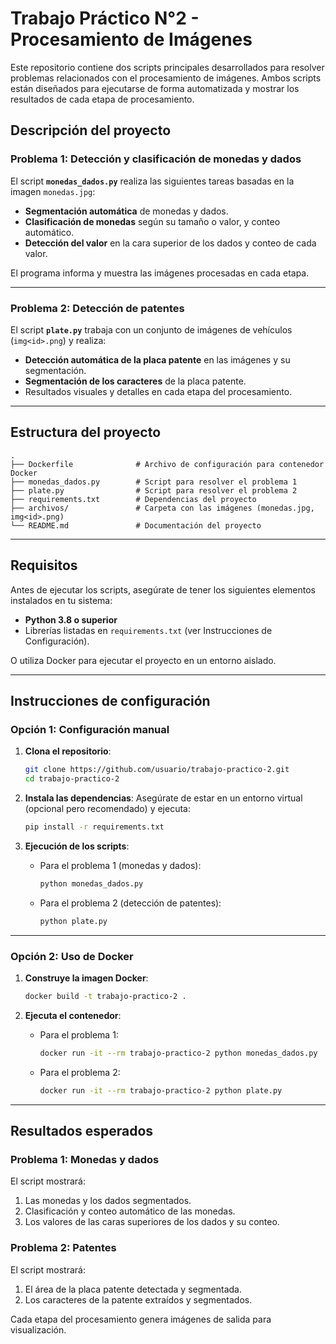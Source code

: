 
# **Trabajo Práctico N°2 - Procesamiento de Imágenes**

Este repositorio contiene dos scripts principales desarrollados para resolver problemas relacionados con el procesamiento de imágenes. Ambos scripts están diseñados para ejecutarse de forma automatizada y mostrar los resultados de cada etapa de procesamiento.

## **Descripción del proyecto**

### **Problema 1: Detección y clasificación de monedas y dados**
El script **`monedas_dados.py`** realiza las siguientes tareas basadas en la imagen `monedas.jpg`:
- **Segmentación automática** de monedas y dados.
- **Clasificación de monedas** según su tamaño o valor, y conteo automático.
- **Detección del valor** en la cara superior de los dados y conteo de cada valor.

El programa informa y muestra las imágenes procesadas en cada etapa.

---

### **Problema 2: Detección de patentes**
El script **`plate.py`** trabaja con un conjunto de imágenes de vehículos (`img<id>.png`) y realiza:
- **Detección automática de la placa patente** en las imágenes y su segmentación.
- **Segmentación de los caracteres** de la placa patente.
- Resultados visuales y detalles en cada etapa del procesamiento.

---

## **Estructura del proyecto**
```plaintext
.
├── Dockerfile              # Archivo de configuración para contenedor Docker
├── monedas_dados.py        # Script para resolver el problema 1
├── plate.py                # Script para resolver el problema 2
├── requirements.txt        # Dependencias del proyecto
├── archivos/               # Carpeta con las imágenes (monedas.jpg, img<id>.png)
└── README.md               # Documentación del proyecto
```

---

## **Requisitos**

Antes de ejecutar los scripts, asegúrate de tener los siguientes elementos instalados en tu sistema:
- **Python 3.8 o superior**
- Librerías listadas en `requirements.txt` (ver Instrucciones de Configuración).

O utiliza Docker para ejecutar el proyecto en un entorno aislado.

---

## **Instrucciones de configuración**

### Opción 1: Configuración manual

1. **Clona el repositorio**:
   ```bash
   git clone https://github.com/usuario/trabajo-practico-2.git
   cd trabajo-practico-2
   ```

2. **Instala las dependencias**:
   Asegúrate de estar en un entorno virtual (opcional pero recomendado) y ejecuta:
   ```bash
   pip install -r requirements.txt
   ```

3. **Ejecución de los scripts**:
   - Para el problema 1 (monedas y dados):
     ```bash
     python monedas_dados.py
     ```
   - Para el problema 2 (detección de patentes):
     ```bash
     python plate.py
     ```

---

### Opción 2: Uso de Docker

1. **Construye la imagen Docker**:
   ```bash
   docker build -t trabajo-practico-2 .
   ```

2. **Ejecuta el contenedor**:
   - Para el problema 1:
     ```bash
     docker run -it --rm trabajo-practico-2 python monedas_dados.py
     ```
   - Para el problema 2:
     ```bash
     docker run -it --rm trabajo-practico-2 python plate.py
     ```

---

## **Resultados esperados**

### **Problema 1: Monedas y dados**
El script mostrará:
1. Las monedas y los dados segmentados.
2. Clasificación y conteo automático de las monedas.
3. Los valores de las caras superiores de los dados y su conteo.

### **Problema 2: Patentes**
El script mostrará:
1. El área de la placa patente detectada y segmentada.
2. Los caracteres de la patente extraídos y segmentados.

Cada etapa del procesamiento genera imágenes de salida para visualización.

